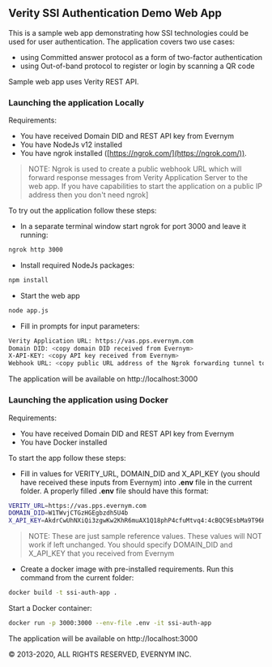 ## Verity SSI Authentication Demo Web App

This is a sample web app demonstrating how SSI technologies could be used for user authentication.
The application covers two use cases:
- using Committed answer protocol as a form of two-factor authentication
- using Out-of-band protocol to register or login by scanning a QR code

Sample web app uses Verity REST API.

### Launching the application Locally

Requirements:
- You have received Domain DID and REST API key from Evernym
- You have NodeJs v12 installed
- You have ngrok installed ([https://ngrok.com/](https://ngrok.com/)).
> NOTE: Ngrok is used to create a public webhook URL which will forward response messages from Verity Application Server to the web app. If you have capabilities to start the application on a public IP address then you don't need ngrok]

To try out the application follow these steps:

- In a separate terminal window start ngrok for port 3000 and leave it running:
```sh
ngrok http 3000
```
- Install required NodeJs packages:
```sh
npm install
```
- Start the web app
```sh
node app.js
```

- Fill in prompts for input parameters:
```sh
Verity Application URL: https://vas.pps.evernym.com
Domain DID: <copy domain DID received from Evernym>
X-API-KEY: <copy API key received from Evernym>
Webhook URL: <copy public URL address of the Ngrok forwarding tunnel to your local port 3000>
```

The application will be available on http://localhost:3000

### Launching the application using Docker

Requirements:
- You have received Domain DID and REST API key from Evernym
- You have Docker installed

To start the app follow these steps:
- Fill in values for VERITY_URL, DOMAIN_DID and X_API_KEY (you should have received these inputs from Evernym) into **.env** file in the current folder. A properly filled **.env** file should have this format:
```sh
VERITY_URL=https://vas.pps.evernym.com
DOMAIN_DID=W1TWvjCTGzHGEgbzdh5U4b
X_API_KEY=AkdrCwUhNXiQi3zgwKw2KhR6muAX1Q18phP4cfuMtvq4:4cBQC9EsbMa9T96KA4noZwLJQuVcd6KBwaqFhRqZQKFWT45VEm3jbPCm8S6bqhwh3UKEKAPkHeLz9Gb1d1YE1dW
```
> NOTE: These are just sample reference values. These values will NOT work if left unchanged. You should specify DOMAIN_DID and X_API_KEY that you received from Evernym
- Create a docker image with pre-installed requirements. Run this command from the current folder:
```sh
docker build -t ssi-auth-app .
```
Start a Docker container:
```sh
docker run -p 3000:3000 --env-file .env -it ssi-auth-app
```

The application will be available on http://localhost:3000

© 2013-2020, ALL RIGHTS RESERVED, EVERNYM INC.